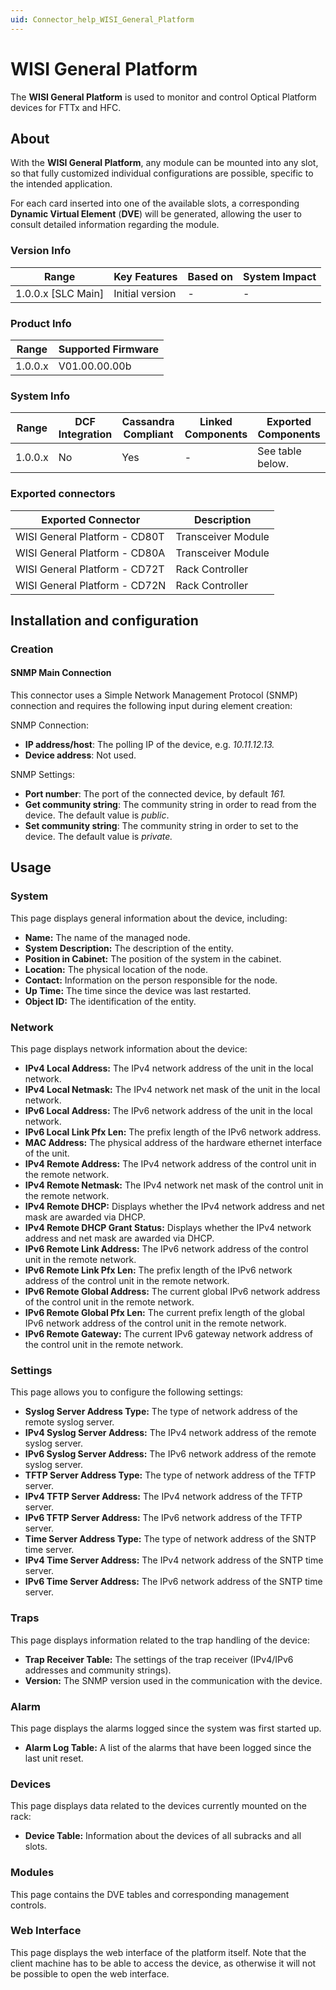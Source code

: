 ```yaml
---
uid: Connector_help_WISI_General_Platform
---
```


# WISI General Platform

The **WISI General Platform** is used to monitor and control Optical Platform devices for FTTx and HFC.

## About

With the **WISI General Platform**, any module can be mounted into any slot, so that fully customized individual configurations are possible, specific to the intended application.

For each card inserted into one of the available slots, a corresponding **Dynamic Virtual Element** (**DVE**) will be generated, allowing the user to consult detailed information regarding the module.

### Version Info

| Range                | Key Features     | Based on     | System Impact     |
|----------------------|------------------|--------------|-------------------|
| 1.0.0.x [SLC Main]   | Initial version  | -            | -                 |

### Product Info

| Range     | Supported Firmware     |
|-----------|------------------------|
| 1.0.0.x   | V01.00.00.00b          |

### System Info

| Range     | DCF Integration     | Cassandra Compliant     | Linked Components     | Exported Components     |
|-----------|---------------------|-------------------------|-----------------------|-------------------------|
| 1.0.0.x   | No                  | Yes                     | -                     | See table below.        |

### Exported connectors

| Exported Connector            | Description        |
|-------------------------------|--------------------|
| WISI General Platform - CD80T | Transceiver Module |
| WISI General Platform - CD80A | Transceiver Module |
| WISI General Platform - CD72T | Rack Controller    |
| WISI General Platform - CD72N | Rack Controller    |

## Installation and configuration

### Creation

#### SNMP Main Connection

This connector uses a Simple Network Management Protocol (SNMP) connection and requires the following input during element creation:

SNMP Connection:

- **IP address/host**: The polling IP of the device, e.g. *10.11.12.13.*
- **Device address**: Not used.

SNMP Settings:

- **Port number**: The port of the connected device, by default *161.*
- **Get community string**: The community string in order to read from the device. The default value is *public*.
- **Set community string**: The community string in order to set to the device. The default value is *private.*

## Usage

### System

This page displays general information about the device, including:

- **Name:** The name of the managed node.
- **System Description:** The description of the entity.
- **Position in Cabinet:** The position of the system in the cabinet.
- **Location:** The physical location of the node.
- **Contact:** Information on the person responsible for the node.
- **Up Time:** The time since the device was last restarted.
- **Object ID:** The identification of the entity.

### Network

This page displays network information about the device:

- **IPv4 Local Address:** The IPv4 network address of the unit in the local network.
- **IPv4 Local Netmask:** The IPv4 network net mask of the unit in the local network.
- **IPv6 Local Address:** The IPv6 network address of the unit in the local network.
- **IPv6 Local Link Pfx Len:** The prefix length of the IPv6 network address.
- **MAC Address:** The physical address of the hardware ethernet interface of the unit.
- **IPv4 Remote Address:** The IPv4 network address of the control unit in the remote network.
- **IPv4 Remote Netmask:** The IPv4 network net mask of the control unit in the remote network.
- **IPv4 Remote DHCP:** Displays whether the IPv4 network address and net mask are awarded via DHCP.
- **IPv4 Remote DHCP Grant Status:** Displays whether the IPv4 network address and net mask are awarded via DHCP.
- **IPv6 Remote Link Address:** The IPv6 network address of the control unit in the remote network.
- **IPv6 Remote Link Pfx Len:** The prefix length of the IPv6 network address of the control unit in the remote network.
- **IPv6 Remote Global Address:** The current global IPv6 network address of the control unit in the remote network.
- **IPv6 Remote Global Pfx Len:** The current prefix length of the global IPv6 network address of the control unit in the remote network.
- **IPv6 Remote Gateway:** The current IPv6 gateway network address of the control unit in the remote network.

### Settings

This page allows you to configure the following settings:

- **Syslog Server Address Type:** The type of network address of the remote syslog server.
- **IPv4 Syslog Server Address:** The IPv4 network address of the remote syslog server.
- **IPv6 Syslog Server Address:** The IPv6 network address of the remote syslog server.
- **TFTP Server Address Type:** The type of network address of the TFTP server.
- **IPv4 TFTP Server Address:** The IPv4 network address of the TFTP server.
- **IPv6 TFTP Server Address:** The IPv6 network address of the TFTP server.
- **Time Server Address Type:** The type of network address of the SNTP time server.
- **IPv4 Time Server Address:** The IPv4 network address of the SNTP time server.
- **IPv6 Time Server Address:** The IPv6 network address of the SNTP time server.

### Traps

This page displays information related to the trap handling of the device:

- **Trap Receiver Table:** The settings of the trap receiver (IPv4/IPv6 addresses and community strings).
- **Version:** The SNMP version used in the communication with the device.

### Alarm

This page displays the alarms logged since the system was first started up.

- **Alarm Log Table:** A list of the alarms that have been logged since the last unit reset.

### Devices

This page displays data related to the devices currently mounted on the rack:

- **Device Table:** Information about the devices of all subracks and all slots.

### Modules

This page contains the DVE tables and corresponding management controls.

### Web Interface

This page displays the web interface of the platform itself. Note that the client machine has to be able to access the device, as otherwise it will not be possible to open the web interface.
